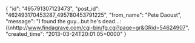  {
   "id": "495791307123473",
   "post_id": "462493170453287_495780453791225",
   "from_name": "Pete Daoust",
   "message": "I found the guy...but he's dead...:(\nhttp://www.findagrave.com/cgi-bin/fg.cgi?page=gr&GRid=54624907",
   "created_time": "2013-03-24T20:01:05+0000"
 }
